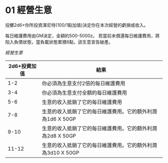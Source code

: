 # 01  經營生意
投擲2d6+你所投資澤尼特(100/1點加值)決定你在本次經營的虧損或收入。

每日維護費用由GM決定，金額約500-5000z。
若當前未償還每日維護費用，將陷入負債狀態，當負載狀態累積6點，該生意宣告破產。

*經營生意*

| 2d6+投資加值 | 結果                                  |
| -------- | ----------------------------------- |
| 1-2      | 你必須為生意支付2倍的每日維護費用                   |
| 3-4      | 你必須為生意支付全額的每日維護費用                   |
| 5-6      | 生意的收入抵銷了它的每日維護費用                    |
| 7-8      | 生意的收入抵銷了它的每日維護費用。它的額外利潤為1d6 X 50GP  |
| 9-10     | 生意的收入抵銷了它的每日維護費用。它的額外利潤為2d8 X 50GP  |
| 11-12    | 生意的收入抵銷了它的每日維護費用。它的額外利潤為3d10 X 50GP |

